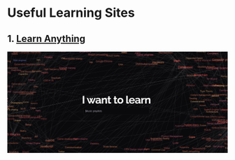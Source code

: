 # Useful Learning Sites

## 1. [Learn Anything](https://learn-anything.xyz/)

![Learn Anything](Assets/learnAnything.png)

